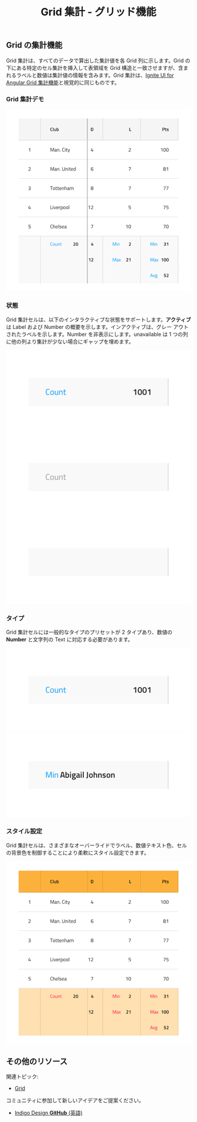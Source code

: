 ﻿---
title: Grid 集計 - グリッド機能
_description: Grid 集計は、すべてのデータで算出した集計値を各 Grid 列に示します。
_keywords: デザイン システム, Sketch, Ignite UI for Angular, Grid 機能, UI ライブラリ, ウィジェット
_language: ja
---

## Grid の集計機能

Grid 集計は、すべてのデータで算出した集計値を各 Grid 列に示します。Grid の下にある特定のセル集計を挿入して表領域を Grid 構造と一致させますが、含まれるラベルと数値は集計値の情報を含みます。Grid 集計は、[Ignite UI for Angular Grid 集計機能](https://jp.infragistics.com/products/ignite-ui-angular/angular/components/grid_summaries.html)と視覚的に同じものです。

### Grid 集計デモ

![](../images/grid_summaries_demo.png)

### 状態

Grid 集計セルは、以下のインタラクティブな状態をサポートします。**アクティブ**は Label および Number の概要を示します。インアクティブは、グレー アウトされたラベルを示します。Number を非表示にします。unavailable は 1 つの列に他の列より集計が少ない場合にギャップを埋めます。

![](../images/grid_cell_summary_active.png)
![](../images/grid_cell_summary_inactive.png)
![](../images/grid_cell_summary_unavailable.png)

### タイプ

Grid 集計セルには一般的なタイプのプリセットが 2 タイプあり、数値の **Number** と文字列の Text に対応する必要があります。

![](../images/grid_cell_summary_number.png)
![](../images/grid_cell_summary_text.png)

### スタイル設定

Grid 集計セルは、さまざまなオーバーライドでラベル、数値テキスト色、セルの背景色を制御することにより柔軟にスタイル設定できます。

![](../images/grid_summaries_styling.png)

## その他のリソース

関連トピック:

- [Grid](grid.md)
  <div class="divider--half"></div>

コミュニティに参加して新しいアイデアをご提案ください。

- [Indigo Design **GitHub** (英語)](https://github.com/IgniteUI/design-system-docfx)
